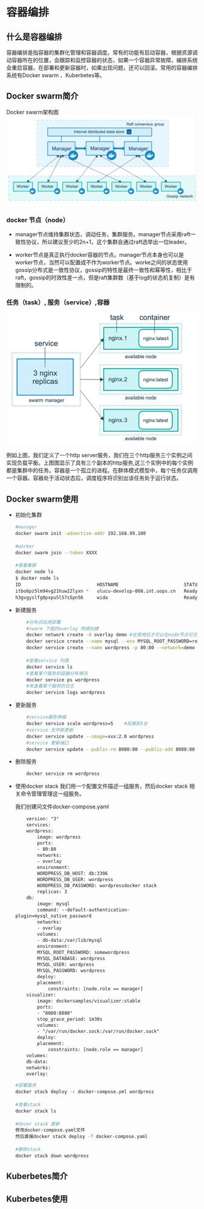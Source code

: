 # 容器编排

## 什么是容器编排

容器编排是指容器的集群化管理和容器调度。常有的功能有启动容器，根据资源调动容器所在的位置，会跟踪和监控容器的状态，如果一个容器异常故障，编排系统会重启容器。在部署和更新容器时，如果出现问题，还可以回滚。常用的容器编排系统有Docker swarm 、Kuberbetes等。

## Docker swarm简介
Docker swarm架构图
![Docker swarm](../img/docker-swarm1.png)

### docker 节点（node）

- manager节点维持集群状态，调动任务，集群服务。manager节点采用raft一致性协议，所以建议至少的2n+1，这个集群会通过raft选举出一位leader。

- worker节点是真正执行docker容器的节点。manager节点本身也可以是worker节点，当然可以配置成不作为worker节点。worke之间的状态使用gossip分布式是一致性协议，gossip的特性是最终一致性和幂等性，相比于raft，gossip的时效性差一点，但是raft集群数（基于log的状态机复制）是有限制的。

### 任务（task）, 服务（service）,容器

![任务,服务,容器](../img/docker-swarm2.png)

例如上图，我们定义了一个http server服务，我们在三个http服务三个实例之间实现负载平衡。上图图显示了具有三个副本的http服务,这三个实例中的每个实例都是集群中的任务。容器是一个孤立的进程。在群体模式模型中，每个任务仅调用一个容器。容器处于活动状态后，调度程序将识别出该任务处于运行状态。

## Docker swarm使用

- 初始化集群
    ```bash
    #manager
    docker swarm init -advertise-addr 192.168.99.100

    #worker
    docker swarm join --token XXXX
    
    #查看集群
    docker node ls
    $ docker node ls
    ID                            HOSTNAME                        STATUS              AVAILABILITY        MANAGER STATUS      ENGINE VERSION
    itbo6pz5lm94vg21huw22lyxn *   ulucu-develop-008.int.uops.cn   Ready               Active              Leader              18.06.1-ce
    h3gvgyslfg0pxpu5l57s5pn56     wida                            Ready               Active                                  18.03.1-ce
    ```

- 新建服务

    ```bash
        #分布式运用部署
        #swarm 下面的overlay 网络创建
        docker network create -d overlay demo #在使用后才可以在node节点可见
        docker service create --name mysql --env MYSQL_ROOT_PASSWORD=root --env MYSQL_DATABASE=wordpress --network=demo --mount type=volume,source=mysql-data,destination=/var/lib/mysql mysql:5.7 
        docker service create --name wordpress -p 80:80 --network=demo --replicas 3 --env WORDPRESS_DB_PASSWORD=root --env WORDPRESS_DB_HOST=mysql wordpress 

        #查看service 列表
        docker service ls
        #查看某个服务的容器分布情况
        docker service ps wordpress
        #来查看某个服务的日志 
        docker service logs wordpress
    ```

- 更新服务
    ```bash
        #service服务伸缩
        docker service scale wordpress=5    #拓展到5台
        #service 无中断更新
        docker service update --image=xxx:2.0 wordpress
        #service 更新端口
        docker service update --public-rm 8080:80 --public-add 8088:80 wordpress
    ```        
- 删除服务
    ```bash
        docker service rm wordpress
    ```

- 使用docker stack 
    我们用一个配置文件描述一组服务，然后docker stack 相关命令管理管理这一组服务。

    我们创建问文件docker-compose.yaml
    ```
        version: "3"
        services:
        wordpress:
            image: wordpress
            ports:
            - 80:80
            networks:
            - overlay
            environment:
            WORDPRESS_DB_HOST: db:3306
            WORDPRESS_DB_USER: wordpress
            WORDPRESS_DB_PASSWORD: wordpressdocker stack 
            replicas: 3
        db:
            image: mysql
            command: --default-authentication-plugin=mysql_native_password
            networks:
            - overlay
            volumes:
            - db-data:/var/lib/mysql
            environment:
            MYSQL_ROOT_PASSWORD: somewordpress
            MYSQL_DATABASE: wordpress
            MYSQL_USER: wordpress
            MYSQL_PASSWORD: wordpress
            deploy:
            placement:
                constraints: [node.role == manager]
        visualizer:
            image: dockersamples/visualizer:stable
            ports:
            - "8080:8080"
            stop_grace_period: 1m30s
            volumes:
            - "/var/run/docker.sock:/var/run/docker.sock"
            deploy:
            placement:
                constraints: [node.role == manager]
        volumes:
        db-data:
        networks:
        overlay:
    ```


    ```bash
    #部署服务
    docker stack deploy -c docker-compose.yml wordpress

    #查看stack
    docker stack ls

    #docer stack 更新
    修改docker-compose.yaml文件
    然后直接docker stack deploy -f docker-compose.yaml

    #删除stack
    docker stack down wordpress
    ```
    
## Kuberbetes简介


## Kuberbetes使用